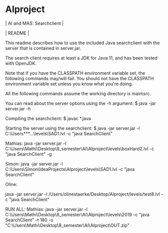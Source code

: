 # AIproject

|                AI and MAS: Searchclient               |

|                        README                         |

This readme describes how to use the included Java searchclient with the server that is contained in server.jar.

The search client requires at least a JDK for Java 11, and has been tested with OpenJDK.

Note that if you have the CLASSPATH environment variable set, the following commands may/will fail.
You should not have the CLASSPATH environment variable set unless you know what you're doing.

All the following commands assume the working directory is main\src.

You can read about the server options using the -h argument:
    $ java -jar server.jar -h

Compiling the searchclient:
    $ javac *.java

Starting the server using the searchclient:
    $ java -jar server.jar -l C:\Users\***\...\levels\SAD1.lvl -c "java SearchClient"

Mathias:
java -jar server.jar -l C:\Users\Mathi\Desktop\8_semester\AI\AIproject\levels\boxHard2.lvl -c "java SearchClient" -g

Simon:
java -jar server.jar -l C:\Users\Simon\IdeaProjects\AIproject\levels\SAD1.lvl -c "java SearchClient"

Oline:

java -jar server.jar -l /Users/olinestaerke/Desktop/AIproject/levels/test8.lvl -c "java SearchClient"

RUN ALL:
Mathias:
java -jar server.jar -l C:\Users\Mathi\Desktop\8_semester\AI\AIproject\levels\2019 -c "java SearchClient" -t 180 -o "C:\Users\Mathi\Desktop\8_semester\AI\AIproject\OUT.zip"
